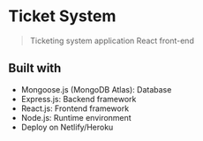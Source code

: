 # Ticket System
> Ticketing system application React front-end

## Built with
* Mongoose.js (MongoDB Atlas): Database
* Express.js: Backend framework
* React.js: Frontend framework
* Node.js: Runtime environment
* Deploy on Netlify/Heroku 
